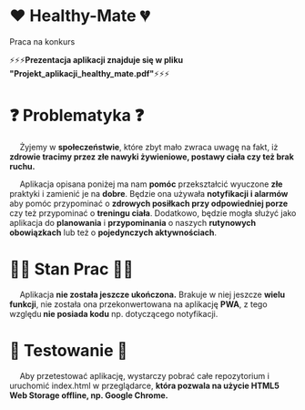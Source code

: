 # :heart: Healthy-Mate :broken_heart:
Praca na konkurs

:zap::zap::zap:<b>Prezentacja aplikacji znajduje się w pliku "Projekt_aplikacji_healthy_mate.pdf"</b>:zap::zap::zap:

# :question: Problematyka :question:
&emsp; Żyjemy w <b>społeczeństwie</b>, które zbyt mało zwraca uwagę na fakt, iż <b>zdrowie tracimy przez złe nawyki żywieniowe, postawy ciała czy też brak ruchu.</b>

&emsp; Aplikacja opisana poniżej ma nam <b>pomóc</b> przekształcić wyuczone <b>złe</b> praktyki i zamienić je na <b>dobre</b>. Będzie ona używała <b>notyfikacji i alarmów</b> aby pomóc przypominać o <b>zdrowych posiłkach przy odpowiedniej porze</b> czy też przypominać o <b>treningu ciała</b>. Dodatkowo, będzie mogła służyć jako aplikacja do <b>planowania</b> i <b>przypominania</b> o naszych <b>rutynowych obowiązkach</b> lub też o <b>pojedynczych aktywnościach</b>.

# :beer::hear_no_evil: Stan Prac :turtle::beer:
&emsp; Aplikacja <b>nie została jeszcze ukończona.</b> Brakuje w niej jeszcze <b>wielu funkcji</b>, nie została ona przekonwertowana na aplikację <b>PWA</b>, z tego względu<b> nie posiada kodu</b> np. dotyczącego notyfikacji.

# :tropical_fish: Testowanie :leopard:
&emsp; Aby przetestować aplikację, wystarczy pobrać całe repozytorium i uruchomić index.html w przeglądarce, <b>która pozwala na użycie HTML5 Web Storage offline, np. Google Chrome.</b>
